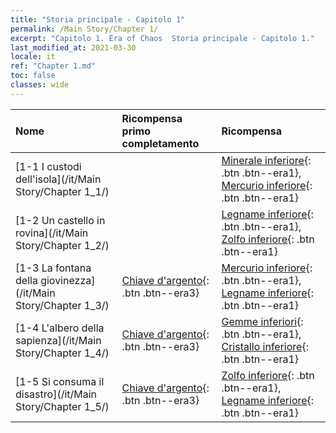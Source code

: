 ```yaml
---
title: "Storia principale - Capitolo 1"
permalink: /Main Story/Chapter 1/
excerpt: "Capitolo 1. Era of Chaos  Storia principale - Capitolo 1."
last_modified_at: 2021-03-30
locale: it
ref: "Chapter 1.md"
toc: false
classes: wide
---
```


  | Nome |  Ricompensa primo completamento | Ricompensa |
  |:------------|:------------|:------------| 
  | [1-1 I custodi dell'isola](/it/Main Story/Chapter 1_1/) |  | [Minerale inferiore](/it/Items/mat_1/){: .btn .btn--era1}, [Mercurio inferiore](/it/Items/mat_2/){: .btn .btn--era1} |
  | [1-2 Un castello in rovina](/it/Main Story/Chapter 1_2/) |  | [Legname inferiore](/it/Items/mat_1/){: .btn .btn--era1}, [Zolfo inferiore](/it/Items/mat_3/){: .btn .btn--era1} |
  | [1-3 La fontana della giovinezza](/it/Main Story/Chapter 1_3/) | [Chiave d'argento](/it/Items/con_693/){: .btn .btn--era3} | [Mercurio inferiore](/it/Items/mat_2/){: .btn .btn--era1}, [Legname inferiore](/it/Items/mat_1/){: .btn .btn--era1} |
  | [1-4 L'albero della sapienza](/it/Main Story/Chapter 1_4/) | [Chiave d'argento](/it/Items/con_693/){: .btn .btn--era3} | [Gemme inferiori](/it/Items/mat_4/){: .btn .btn--era1}, [Cristallo inferiore](/it/Items/mat_5/){: .btn .btn--era1} |
  | [1-5 Si consuma il disastro](/it/Main Story/Chapter 1_5/) | [Chiave d'argento](/it/Items/con_693/){: .btn .btn--era3} | [Zolfo inferiore](/it/Items/mat_3/){: .btn .btn--era1}, [Legname inferiore](/it/Items/mat_1/){: .btn .btn--era1} |

